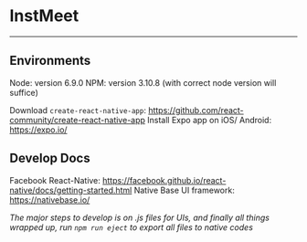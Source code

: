 # InstMeet
---

## Environments

Node: version 6.9.0
NPM: version 3.10.8 (with correct node version will suffice)

Download `create-react-native-app`: https://github.com/react-community/create-react-native-app
Install Expo app on iOS/ Android: https://expo.io/

## Develop Docs

Facebook React-Native: https://facebook.github.io/react-native/docs/getting-started.html
Native Base UI framework: https://nativebase.io/

_The major steps to develop is on .js files for UIs, and finally all things wrapped up, run `npm run eject` to export all files to native codes_

